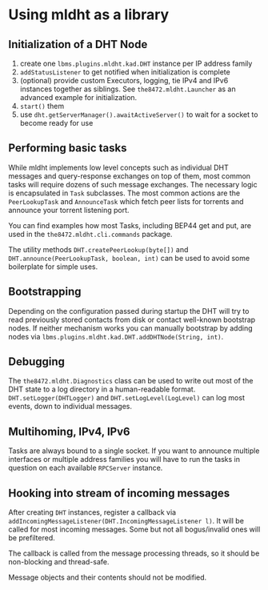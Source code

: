 # Using mldht as a library


## Initialization of a DHT Node

1. create one `lbms.plugins.mldht.kad.DHT` instance per IP address family
2. `addStatusListener` to get notified when initialization is complete
3. (optional) provide custom Executors, logging, tie IPv4 and IPv6 instances together as siblings. See `the8472.mldht.Launcher` as an advanced example for initialization.  
4. `start()` them
5. use `dht.getServerManager().awaitActiveServer()` to wait for a socket to become ready for use

## Performing basic tasks

While mldht implements low level concepts such as individual DHT messages and query-response exchanges on top of them, most common tasks will require dozens of such message exchanges.
The necessary logic is encapsulated in `Task` subclasses. The most common actions are the `PeerLookupTask` and `AnnounceTask` which fetch peer lists for torrents and announce your torrent listening port.

You can find examples how most Tasks, including BEP44 get and put, are used in the `the8472.mldht.cli.commands` package.

The utility methods `DHT.createPeerLookup(byte[])` and `DHT.announce(PeerLookupTask, boolean, int)` can be used to avoid some boilerplate for simple uses.

## Bootstrapping

Depending on the configuration passed during startup the DHT will try to read previously stored contacts from disk or contact well-known bootstrap nodes. If neither mechanism works
you can manually bootstrap by adding nodes via `lbms.plugins.mldht.kad.DHT.addDHTNode(String, int)`.

## Debugging

The `the8472.mldht.Diagnostics` class can be used to write out most of the DHT state to a log directory in a human-readable format.
`DHT.setLogger(DHTLogger)` and `DHT.setLogLevel(LogLevel)` can log most events, down to individual messages.


## Multihoming, IPv4, IPv6

Tasks are always bound to a single socket. If you want to announce  multiple interfaces or multiple address families you will have to run the tasks in question on each available `RPCServer` instance.


## Hooking into stream of incoming messages

After creating `DHT` instances, register a callback via `addIncomingMessageListener(DHT.IncomingMessageListener l)`. It will be called for most incoming messages. Some but not all bogus/invalid ones will be prefiltered.

The callback is called from the message processing threads, so it should be non-blocking and thread-safe.

Message objects and their contents should not be modified.  